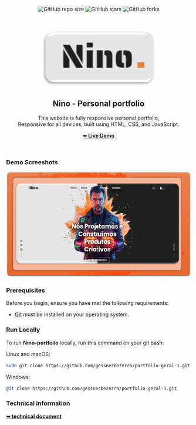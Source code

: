<div align="center">
  
  ![GitHub repo size](https://img.shields.io/github/repo-size/gessnerbezerra/portfolio-geral-1)
  ![GitHub stars](https://img.shields.io/github/stars/gessnerbezerra/portfolio-geral-1)
  ![GitHub forks](https://img.shields.io/github/forks/gessnerbezerra/portfolio-geral-1?style=social)

  <br />
  <br />
  
  <img src="./readme-images/project-logo-1.png" />

  <h2 align="center">Nino - Personal portfolio</h2>

This website is fully responsive personal portfolio, <br />Responsive for all devices, built using HTML, CSS, and JavaScript.

<a href="https://portfolio-geral-1.vercel.app" target="_blank"><strong>➥ Live Demo</strong></a>

</div>

<br />

### Demo Screeshots

![Nino Portfolio Desktop Demo](./readme-images/desktop-1.png "Desktop Demo")

### Prerequisites

Before you begin, ensure you have met the following requirements:

- [Git](https://git-scm.com/downloads "Download Git") must be installed on your operating system.

### Run Locally

To run **Nino-portfolio** locally, run this command on your git bash:

Linux and macOS:

```bash
sudo git clone https://github.com/gessnerbezerra/portfolio-geral-1.git
```

Windows:

```bash
git clone https://github.com/gessnerbezerra/portfolio-geral-1.git
```

### Technical information

<a href="./Portifolio_pessoal.pdf" target="_blank"><strong>➥ technical document</strong></a>
